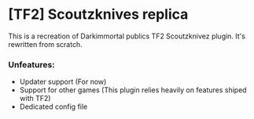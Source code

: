 # [TF2] Scoutzknives replica
This is a recreation of Darkimmortal publics TF2 Scoutzknivez plugin. It's rewritten from scratch.


### Unfeatures:
- Updater support (For now)
- Support for other games (This plugin relies heavily on features shiped with TF2)
- Dedicated config file
